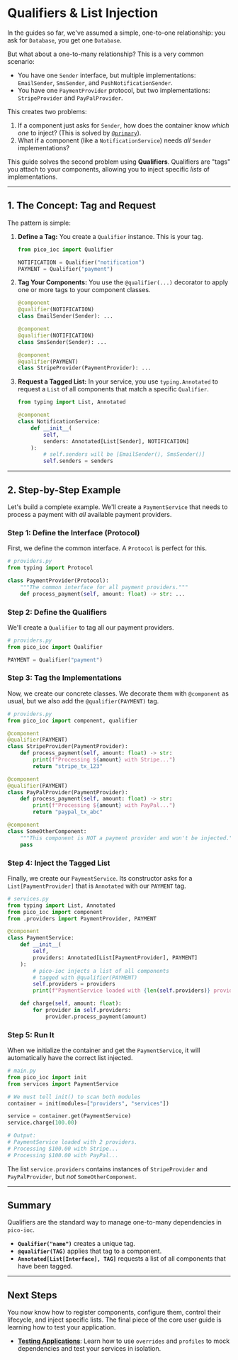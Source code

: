 # Qualifiers & List Injection

In the guides so far, we've assumed a simple, one-to-one relationship: you ask for `Database`, you get one `Database`.

But what about a one-to-many relationship? This is a very common scenario:

* You have one `Sender` interface, but multiple implementations: `EmailSender`, `SmsSender`, and `PushNotificationSender`.
* You have one `PaymentProvider` protocol, but two implementations: `StripeProvider` and `PayPalProvider`.

This creates two problems:
1.  If a component just asks for `Sender`, how does the container know *which one* to inject? (This is solved by [`@primary`](./conditional-binding.md)).
2.  What if a component (like a `NotificationService`) needs *all* `Sender` implementations?

This guide solves the second problem using **Qualifiers**. Qualifiers are "tags" you attach to your components, allowing you to inject specific *lists* of implementations.

---

## 1. The Concept: Tag and Request

The pattern is simple:

1.  **Define a Tag:** You create a `Qualifier` instance. This is your tag.
    ```python
    from pico_ioc import Qualifier
    
    NOTIFICATION = Qualifier("notification")
    PAYMENT = Qualifier("payment")
    ```
2.  **Tag Your Components:** You use the `@qualifier(...)` decorator to apply one or more tags to your component classes.
    ```python
    @component
    @qualifier(NOTIFICATION)
    class EmailSender(Sender): ...
    
    @component
    @qualifier(NOTIFICATION)
    class SmsSender(Sender): ...
    
    @component
    @qualifier(PAYMENT)
    class StripeProvider(PaymentProvider): ...
    ```
3.  **Request a Tagged List:** In your service, you use `typing.Annotated` to request a `List` of all components that match a specific `Qualifier`.
    ```python
    from typing import List, Annotated
    
    @component
    class NotificationService:
        def __init__(
            self,
            senders: Annotated[List[Sender], NOTIFICATION]
        ):
            # self.senders will be [EmailSender(), SmsSender()]
            self.senders = senders
    ```

---

## 2. Step-by-Step Example

Let's build a complete example. We'll create a `PaymentService` that needs to process a payment with *all* available payment providers.

### Step 1: Define the Interface (Protocol)

First, we define the common interface. A `Protocol` is perfect for this.

```python
# providers.py
from typing import Protocol

class PaymentProvider(Protocol):
    """The common interface for all payment providers."""
    def process_payment(self, amount: float) -> str: ...
````

### Step 2: Define the Qualifiers

We'll create a `Qualifier` to tag all our payment providers.

```python
# providers.py
from pico_ioc import Qualifier

PAYMENT = Qualifier("payment")
```

### Step 3: Tag the Implementations

Now, we create our concrete classes. We decorate them with `@component` as usual, but we also add the `@qualifier(PAYMENT)` tag.

```python
# providers.py
from pico_ioc import component, qualifier

@component
@qualifier(PAYMENT)
class StripeProvider(PaymentProvider):
    def process_payment(self, amount: float) -> str:
        print(f"Processing ${amount} with Stripe...")
        return "stripe_tx_123"

@component
@qualifier(PAYMENT)
class PayPalProvider(PaymentProvider):
    def process_payment(self, amount: float) -> str:
        print(f"Processing ${amount} with PayPal...")
        return "paypal_tx_abc"

@component
class SomeOtherComponent:
    """This component is NOT a payment provider and won't be injected."""
    pass
```

### Step 4: Inject the Tagged List

Finally, we create our `PaymentService`. Its constructor asks for a `List[PaymentProvider]` that is `Annotated` with our `PAYMENT` tag.

```python
# services.py
from typing import List, Annotated
from pico_ioc import component
from .providers import PaymentProvider, PAYMENT

@component
class PaymentService:
    def __init__(
        self,
        providers: Annotated[List[PaymentProvider], PAYMENT]
    ):
        # pico-ioc injects a list of all components
        # tagged with @qualifier(PAYMENT)
        self.providers = providers
        print(f"PaymentService loaded with {len(self.providers)} providers.")

    def charge(self, amount: float):
        for provider in self.providers:
            provider.process_payment(amount)
```

### Step 5: Run It

When we initialize the container and get the `PaymentService`, it will automatically have the correct list injected.

```python
# main.py
from pico_ioc import init
from services import PaymentService

# We must tell init() to scan both modules
container = init(modules=["providers", "services"])

service = container.get(PaymentService)
service.charge(100.00)

# Output:
# PaymentService loaded with 2 providers.
# Processing $100.00 with Stripe...
# Processing $100.00 with PayPal...
```

The list `service.providers` contains instances of `StripeProvider` and `PayPalProvider`, but *not* `SomeOtherComponent`.

-----

## Summary

Qualifiers are the standard way to manage one-to-many dependencies in `pico-ioc`.

  * **`Qualifier("name")`** creates a unique tag.
  * **`@qualifier(TAG)`** applies that tag to a component.
  * **`Annotated[List[Interface], TAG]`** requests a list of all components that have been tagged.

-----

## Next Steps

You now know how to register components, configure them, control their lifecycle, and inject specific lists. The final piece of the core user guide is learning how to test your application.

  * **[Testing Applications](./testing.md)**: Learn how to use `overrides` and `profiles` to mock dependencies and test your services in isolation.


